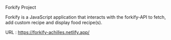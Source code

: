 Forkify Project

Forkify is a JavaScript application that interacts with the forkify-API to fetch, add custom recipe and display food recipe(s).

URL : https://forkify-achilles.netlify.app/
